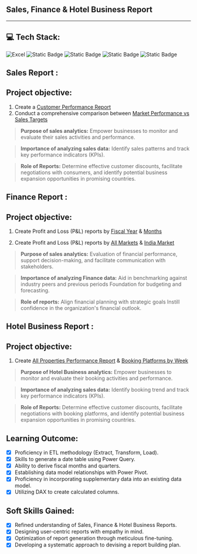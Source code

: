 Sales, Finance & Hotel Business Report
-
---

💻 Tech Stack:
--
![Excel](https://img.shields.io/badge/-Excel-g?logo=microsoftexcel&labelColor=2a9134&color=2a9134)
![Static Badge](https://img.shields.io/badge/DAX-blue)
![Static Badge](https://img.shields.io/badge/ETL-orange) ![Static Badge](https://img.shields.io/badge/Power%20Query-yellow)
![Static Badge](https://img.shields.io/badge/Power%20Pivot-asd?labelColor=%236994c3&color=%23a62f7e)


Sales Report :
-

Project objective:
--

1. Create a [Customer Performance Report](https://github.com/VkasRajpurohit/Excel-Data-Analytics/blob/main/Sales%20%26%20Financial%20Reports/Customer%20Performance%20Report.pdf)
2. Conduct a comprehensive comparison between [Market Performance vs Sales Targets](https://github.com/VkasRajpurohit/Excel-Data-Analytics/blob/main/Sales%20%26%20Financial%20Reports/Market%20Performance%20vs%20Target%20Report.pdf)

> **Purpose of sales analytics:** Empower businesses to monitor and evaluate their sales activities and performance.

> **Importance of analyzing sales data:** Identify sales patterns and track key performance indicators (KPIs).

> **Role of Reports:** Determine effective customer discounts, facilitate negotiations with consumers, and identify potential business expansion opportunities in promising countries.


Finance Report :
-

Project objective:
--

1. Create Profit and Loss (P&L) reports by [Fiscal Year](https://github.com/VkasRajpurohit/Excel-Data-Analytics/blob/main/Sales%20%26%20Financial%20Reports/Financial%20P%26L%20by%20Fiscal%20Year%20Report.pdf) & [Months](https://github.com/VkasRajpurohit/Excel-Data-Analytics/blob/main/Sales%20%26%20Financial%20Reports/Financial%20P%26L%20by%20Month%20report.pdf) 

2. Create Profit and Loss (P&L) reports by [All Markets](https://github.com/VkasRajpurohit/Excel-Data-Analytics/blob/main/Sales%20%26%20Financial%20Reports/Financial%20P%26L%20by%20Markets%20report.pdf) & [India Market](https://github.com/VkasRajpurohit/Excel-Data-Analytics/blob/main/Sales%20%26%20Financial%20Reports/Financial%20P%26L%20by%20India%20Market%20Report.pdf)

> **Purpose of sales analytics:** Evaluation of financial performance, support decision-making, and facilitate communication with stakeholders.

> **Importance of analyzing Finance data:** Aid in benchmarking against industry peers and previous periods Foundation for budgeting and forecasting.

> **Role of reports:** Align financial planning with strategic goals Instill confidence in the organization's financial outlook.


Hotel Business Report :
-

Project objective:
--

1. Create [All Properties Performance Report](https://github.com/VkasRajpurohit/Excel-Data-Analytics/blob/main/Hotel%20Business%20Report/All%20Properties%20Performance.pdf) & [Booking Platforms by Week](https://github.com/VkasRajpurohit/Excel-Data-Analytics/blob/main/Hotel%20Business%20Report/Booking%20Platforms%20By%20week.pdf)

> **Purpose of Hotel Business analytics:** Empower businesses to monitor and evaluate their booking activities and performance.

> **Importance of analyzing sales data:** Identify booking trend and track key performance indicators (KPIs).

> **Role of Reports:** Determine effective customer discounts, facilitate negotiations with booking platforms, and identify potential business expansion opportunities in promising countries.


Learning Outcome:
--

- [x]	Proficiency in ETL methodology (Extract, Transform, Load).
- [x]	Skills to generate a date table using Power Query.
- [x]	Ability to derive fiscal months and quarters.
- [x]	Establishing data model relationships with Power Pivot.
- [x]	Proficiency in incorporating supplementary data into an existing data model.
- [x]	Utilizing DAX to create calculated columns.

Soft Skills Gained:
--

- [x]	Refined understanding of Sales, Finance & Hotel Business Reports.
- [x]	Designing user-centric reports with empathy in mind.
- [x]	Optimization of report generation through meticulous fine-tuning.
- [x]	Developing a systematic approach to devising a report building plan.
